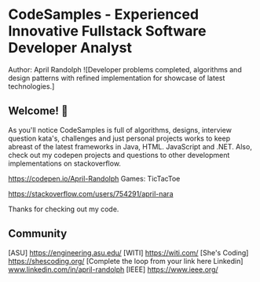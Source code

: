 # CodeSamples - Experienced Innovative Fullstack Software Developer Analyst
Author: April Randolph
![Developer problems completed, algorithms and design patterns with refined implementation for showcase of latest technologies.]
## Welcome! 👋

As you'll notice CodeSamples is full of algorithms, designs, interview question kata's, challenges and just personal projects works to keep abreast of the latest frameworks in Java, HTML. JavaScript and .NET. Also, check out my codepen projects and questions to other development implementations on stackoverflow.

https://codepen.io/April-Randolph
Games: TicTacToe

https://stackoverflow.com/users/754291/april-nara

Thanks for checking out my code. 

## Community 
[ASU] https://engineering.asu.edu/
[WITI] https://witi.com/
[She's Coding] https://shescoding.org/
[Complete the loop from your link here Linkedin] www.linkedin.com/in/april-randolph
[IEEE] https://www.ieee.org/
